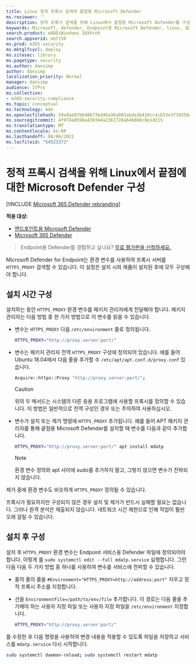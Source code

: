 ```yaml
---
title: Linux 정적 프록시 검색의 끝점용 Microsoft Defender
ms.reviewer: ''
description: 정적 프록시 검색을 위해 Linux에서 끝점용 Microsoft Defender를 구성하는 방법을 설명 합니다.
keywords: Microsoft, defender, Endpoint용 Microsoft Defender, linux, 설치, 프록시
search.product: eADQiWindows 10XVcnh
search.appverid: met150
ms.prod: m365-security
ms.mktglfcycl: deploy
ms.sitesec: library
ms.pagetype: security
ms.author: dansimp
author: dansimp
localization_priority: Normal
manager: dansimp
audience: ITPro
ms.collection:
- m365-security-compliance
ms.topic: conceptual
ms.technology: mde
ms.openlocfilehash: 59a9ae07b6d8073bd46a36a803abda3b419cc4cb33e3739250474a2217fbbf8a
ms.sourcegitcommit: 4f074a8598a430344a2361728a64b8b8c0e1d215
ms.translationtype: MT
ms.contentlocale: ko-KR
ms.lasthandoff: 08/06/2021
ms.locfileid: "54523372"
---
```

# <a name="configure-microsoft-defender-for-endpoint-on-linux-for-static-proxy-discovery"></a>정적 프록시 검색을 위해 Linux에서 끝점에 대한 Microsoft Defender 구성

[!INCLUDE [Microsoft 365 Defender rebranding](../../includes/microsoft-defender.md)]

**적용 대상:**
- [엔드포인트용 Microsoft Defender](https://go.microsoft.com/fwlink/p/?linkid=2154037)
- [Microsoft 365 Defender](https://go.microsoft.com/fwlink/?linkid=2118804)

> Endpoint용 Defender를 경험하고 싶나요? [무료 평가판을 신청하세요.](https://signup.microsoft.com/create-account/signup?products=7f379fee-c4f9-4278-b0a1-e4c8c2fcdf7e&ru=https://aka.ms/MDEp2OpenTrial?ocid=docs-wdatp-investigateip-abovefoldlink)

Microsoft Defender for Endpoint는 환경 변수를 사용하여 프록시 서버를 `HTTPS_PROXY` 검색할 수 있습니다. 이 설정은 설치  시와 제품이 설치된 후에 모두 구성해야 합니다.

## <a name="installation-time-configuration"></a>설치 시간 구성

설치하는 동안 `HTTPS_PROXY` 환경 변수를 패키지 관리자에게 전달해야 합니다. 패키지 관리자는 다음 방법 중 한 가지 방법으로 이 변수를 읽을 수 있습니다.

- 변수는 `HTTPS_PROXY` 다음 `/etc/environment` 줄로 정의됩니다.

  ```bash
  HTTPS_PROXY="http://proxy.server:port/"
  ```

- 변수는 패키지 관리자 전역 `HTTPS_PROXY` 구성에 정의되어 있습니다. 예를 들어 Ubuntu 18.04에서 다음 줄을 추가할 수 `/etc/apt/apt.conf.d/proxy.conf` 있습니다.

  ```bash
  Acquire::https::Proxy "http://proxy.server:port/";
  ```

  > [!CAUTION]
  > 위의 두 메서드는 시스템의 다른 응용 프로그램에 사용할 프록시를 정의할 수 있습니다. 이 방법은 일반적으로 전역 구성인 경우 또는 주의하여 사용하십시오.

- 변수가 설치 또는 제거 명령에 `HTTPS_PROXY` 추가됩니다. 예를 들어 APT 패키지 관리자를 통해 끝점용 Microsoft Defender를 설치할 때 변수를 다음과 같이 추가합니다.

  ```bash
  HTTPS_PROXY="http://proxy.server:port/" apt install mdatp
  ```

  > [!NOTE]
  > 환경 변수 정의와 apt 사이에 sudo를 추가하지 말고, 그렇지 않으면 변수가 전파되지 않습니다.

제거 중에 환경 변수도 비슷하게 `HTTPS_PROXY` 정의될 수 있습니다.

프록시가 필요하지만 구성되지 않은 경우 설치 및 제거가 반드시 실패할 필요는 없습니다. 그러나 원격 분석은 제출되지 않습니다. 네트워크 시간 제한으로 인해 작업이 훨씬 오래 걸릴 수 있습니다.

## <a name="post-installation-configuration"></a>설치 후 구성

설치 후 `HTTPS_PROXY` 환경 변수는 Endpoint 서비스용 Defender 파일에 정의되어야 합니다. 이렇게 를 `sudo systemctl edit --full mdatp.service` 실행합니다.
그런 다음 다음 두 가지 방법 중 하나를 사용하여 변수를 서비스에 전파할 수 있습니다.

- 줄의 줄의 줄을 `#Environment="HTTPS_PROXY=http://address:port"` 지우고 정적 프록시 주소를 지정합니다.

- 선을 `EnvironmentFile=/path/to/env/file` 추가합니다. 이 경로는 다음 줄을 추가해야 하는 사용자 지정 파일 또는 사용자 지정 파일을 `/etc/environment` 지정합니다.

  ```bash
  HTTPS_PROXY="http://proxy.server:port/"
  ```

를 수정한 후 다음 명령을 사용하여 변경 내용을 적용할 수 있도록 파일을 저장하고 서비스를 `mdatp.service` 다시 시작합니다.

```bash
sudo systemctl daemon-reload; sudo systemctl restart mdatp
```
